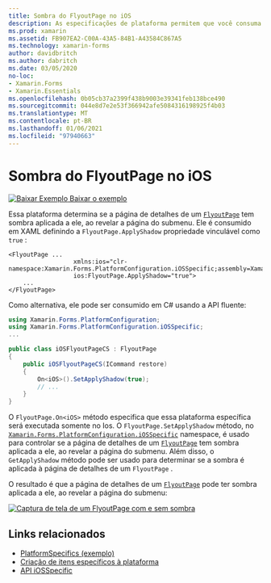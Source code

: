 ```yaml
---
title: Sombra do FlyoutPage no iOS
description: As especificações de plataforma permitem que você consuma a funcionalidade que só está disponível em uma plataforma específica, sem implementar renderizadores ou efeitos personalizados. Este artigo explica como consumir a plataforma do iOS específica que controla se a página de detalhes de um FlyoutPage tem sombra aplicada a ele, ao revelar a página do submenu.
ms.prod: xamarin
ms.assetid: FB907EA2-C00A-43A5-84B1-A43584C867A5
ms.technology: xamarin-forms
author: davidbritch
ms.author: dabritch
ms.date: 03/05/2020
no-loc:
- Xamarin.Forms
- Xamarin.Essentials
ms.openlocfilehash: 0b05cb37a2399f438b9003e39341feb138bce490
ms.sourcegitcommit: 044e8d7e2e53f366942afe5084316198925f4b03
ms.translationtype: MT
ms.contentlocale: pt-BR
ms.lasthandoff: 01/06/2021
ms.locfileid: "97940663"
---
```

# <a name="flyoutpage-shadow-on-ios"></a>Sombra do FlyoutPage no iOS

[![Baixar Exemplo](~/media/shared/download.png) Baixar o exemplo](https://docs.microsoft.com/samples/xamarin/xamarin-forms-samples/userinterface-platformspecifics)

Essa plataforma determina se a página de detalhes de um [`FlyoutPage`](xref:Xamarin.Forms.FlyoutPage) tem sombra aplicada a ele, ao revelar a página do submenu. Ele é consumido em XAML definindo a `FlyoutPage.ApplyShadow` propriedade vinculável como `true` :

```xaml
<FlyoutPage ...
                  xmlns:ios="clr-namespace:Xamarin.Forms.PlatformConfiguration.iOSSpecific;assembly=Xamarin.Forms.Core"
                  ios:FlyoutPage.ApplyShadow="true">
    ...
</FlyoutPage>
```

Como alternativa, ele pode ser consumido em C# usando a API fluente:

```csharp
using Xamarin.Forms.PlatformConfiguration;
using Xamarin.Forms.PlatformConfiguration.iOSSpecific;
...

public class iOSFlyoutPageCS : FlyoutPage
{
    public iOSFlyoutPageCS(ICommand restore)
    {
        On<iOS>().SetApplyShadow(true);
        // ...
    }
}
```

O `FlyoutPage.On<iOS>` método especifica que essa plataforma específica será executada somente no Ios. O `FlyoutPage.SetApplyShadow` método, no [`Xamarin.Forms.PlatformConfiguration.iOSSpecific`](xref:Xamarin.Forms.PlatformConfiguration.iOSSpecific) namespace, é usado para controlar se a página de detalhes de um [`FlyoutPage`](xref:Xamarin.Forms.FlyoutPage) tem sombra aplicada a ele, ao revelar a página do submenu. Além disso, o `GetApplyShadow` método pode ser usado para determinar se a sombra é aplicada à página de detalhes de um `FlyoutPage` .

O resultado é que a página de detalhes de um [`FlyoutPage`](xref:Xamarin.Forms.FlyoutPage) pode ter sombra aplicada a ele, ao revelar a página do submenu:

[![Captura de tela de um FlyoutPage com e sem sombra](flyoutpage-shadow-images/shadow.png "FlyoutPage com e sem sombra")](flyoutpage-shadow-images/shadow-large.png#lightbox "FlyoutPage com e sem sombra")

## <a name="related-links"></a>Links relacionados

- [PlatformSpecifics (exemplo)](https://docs.microsoft.com/samples/xamarin/xamarin-forms-samples/userinterface-platformspecifics)
- [Criação de itens específicos à plataforma](~/xamarin-forms/platform/platform-specifics/index.md#creating-platform-specifics)
- [API iOSSpecific](xref:Xamarin.Forms.PlatformConfiguration.iOSSpecific)
